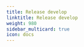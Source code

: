 ```yaml
---
title: Release develop
linktitle: Release develop
weight: 980
sidebar_multicard: true
icon: docs
---
```

